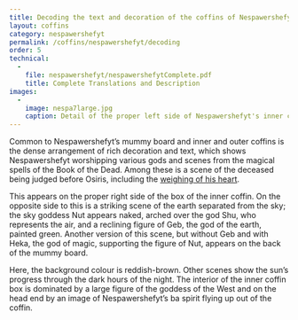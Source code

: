 ```yaml
---
title: Decoding the text and decoration of the coffins of Nespawershefyt
layout: coffins
category: nespawershefyt
permalink: /coffins/nespawershefyt/decoding
order: 5
technical:
  -
    file: nespawershefyt/nespawershefytComplete.pdf
    title: Complete Translations and Description
images:
  -
    image: nespa7large.jpg
    caption: Detail of the proper left side of Nespawershefyt's inner coffin box showing the weighing of the heart scene.
---
```


Common to Nespawershefyt’s mummy board and inner and outer coffins is the dense arrangement of rich decoration and text, which shows Nespawershefyt worshipping various gods and scenes from the magical spells of the Book of the Dead.
Among these is a scene of the deceased being judged before Osiris, including the [weighing of his heart](/images/nespawershefyt/nespa7large.jpg).

This appears on the proper right side of the box of the inner coffin. On the opposite side to this is a striking scene
of the earth separated from the sky; the sky goddess Nut appears naked, arched over the god Shu, who represents the air,
and a reclining figure of Geb, the god of the earth, painted green. Another version of this scene, but without Geb and
with Heka, the god of magic, supporting the figure of Nut, appears on the back of the mummy board.

Here, the background colour is reddish-brown. Other scenes show the sun’s progress through the dark hours of the night.
The interior of the inner coffin box is dominated by a large figure of the goddess of the West and on the head end by an
image of Nespawershefyt’s ba spirit flying up out of the coffin.
